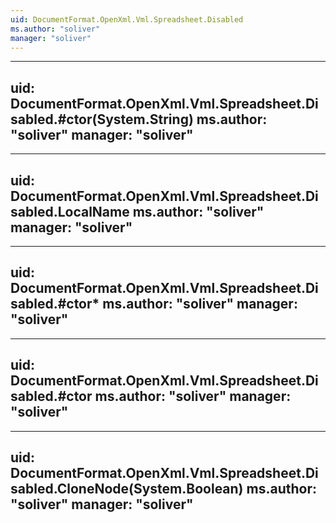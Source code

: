 ```yaml
---
uid: DocumentFormat.OpenXml.Vml.Spreadsheet.Disabled
ms.author: "soliver"
manager: "soliver"
---
```


---
uid: DocumentFormat.OpenXml.Vml.Spreadsheet.Disabled.#ctor(System.String)
ms.author: "soliver"
manager: "soliver"
---

---
uid: DocumentFormat.OpenXml.Vml.Spreadsheet.Disabled.LocalName
ms.author: "soliver"
manager: "soliver"
---

---
uid: DocumentFormat.OpenXml.Vml.Spreadsheet.Disabled.#ctor*
ms.author: "soliver"
manager: "soliver"
---

---
uid: DocumentFormat.OpenXml.Vml.Spreadsheet.Disabled.#ctor
ms.author: "soliver"
manager: "soliver"
---

---
uid: DocumentFormat.OpenXml.Vml.Spreadsheet.Disabled.CloneNode(System.Boolean)
ms.author: "soliver"
manager: "soliver"
---
